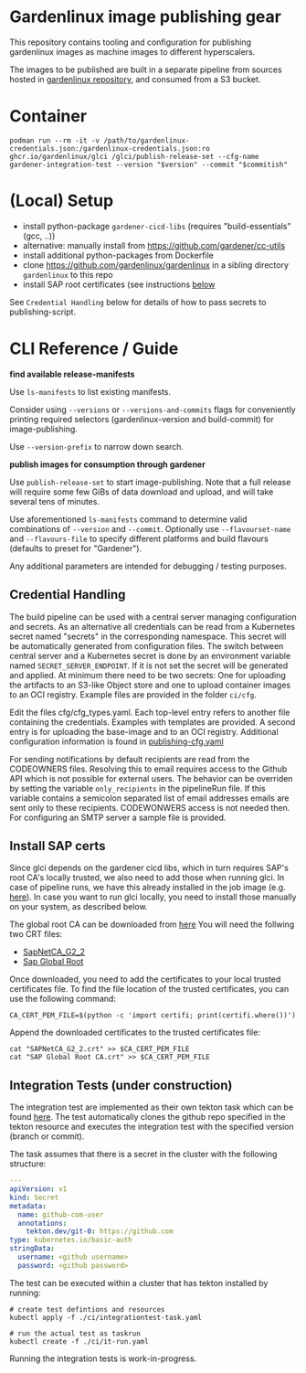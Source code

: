 # Gardenlinux image publishing gear

This repository contains tooling and configuration for publishing gardenlinux images as machine
images to different hyperscalers.

The images to be published are built in a separate pipeline from sources hosted in
[gardenlinux repository](https://github.com/gardenlinux/gardenlinux), and consumed from a
S3 bucket.

# Container

```shell
podman run --rm -it -v /path/to/gardenlinux-credentials.json:/gardenlinux-credentials.json:ro ghcr.io/gardenlinux/glci /glci/publish-release-set --cfg-name gardener-integration-test --version "$version" --commit "$commitish"
```

# (Local) Setup

- install python-package `gardener-cicd-libs` (requires "build-essentials" (gcc, ..))
- alternative: manually install from https://github.com/gardener/cc-utils
- install additional python-packages from Dockerfile
- clone https://github.com/gardenlinux/gardenlinux in a sibling directory `gardenlinux` to this repo
- install SAP root certificates (see instructions [below](#install-sap-certs)


See `Credential Handling` below for details of how to pass secrets to publishing-script.

# CLI Reference / Guide

**find available release-manifests**

Use `ls-manifests` to list existing manifests.

Consider using `--versions` or `--versions-and-commits` flags for conveniently printing required
selectors (gardenlinux-version and build-commit) for image-publishing.

Use `--version-prefix` to narrow down search.

**publish images for consumption through gardener**

Use `publish-release-set` to start image-publishing. Note that a full release will require some few
GiBs of data download and upload, and will take several tens of minutes.

Use aforementioned `ls-manifests` command to determine valid combinations of `--version` and
`--commit`. Optionally use `--flavourset-name` and `--flavours-file` to specify different
platforms and build flavours (defaults to preset for "Gardener").

Any additional parameters are intended for debugging / testing purposes.

## Credential Handling

The build pipeline can be used with a central server managing configuration and
secrets. As an alternative all credentials can be read from a Kubernetes secret
named "secrets" in the corresponding namespace. This secret will be
automatically generated from configuration files. The switch between central
server and a Kubernetes secret is done by an environment variable named
`SECRET_SERVER_ENDPOINT`. If it is not set the secret will be generated and
applied. At minimum there need to be two secrets: One for uploading the
artifacts to an S3-like Object store and one to upload container images to an
OCI registry. Example files are provided in the folder `ci/cfg`.

Edit the files cfg/cfg_types.yaml. Each top-level entry refers to another file
containing the credentials. Examples with templates are provided. A second
entry is for uploading the base-image and to an OCI registry. Additional
configuration information is found in [publishing-cfg.yaml](publishing-cfg.yaml)

For sending notifications by default recipients are read from the CODEOWNERS
files. Resolving this to email requires access to the Github API which is not
possible for external users. The behavior can be overriden by setting the
variable `only_recipients` in the pipelineRun file. If this variable contains a
semicolon separated list of email addresses emails are sent only to these
recipients. CODEWONWERS access is not needed then. For configuring an SMTP
server a sample file is provided.

## Install SAP certs
Since glci depends on the gardener cicd libs, which in turn requires SAP's root
CA's locally trusted, we also need to add those when running glci. 
In case of pipeline runs, we have this already installed in the job image 
(e.g. [here](https://github.com/gardener/cc-utils/blob/7ed9d6575cbe83ef1e04110b0e743ffc21a8ced7/Dockerfile.job-image-base#L51)). 
In case you want to run glci locally, you need to install those 
manually on your system, as described below.

The global root CA can be downloaded from [here](https://sapcerts.wdf.global.corp.sap/CandP.aspx)
You will need the follwing two CRT files:
- [SapNetCA_G2_2](https://aia.pki.co.sap.com/aia/SAPNetCA_G2_2.crt)
- [Sap Global Root](https://aia.pki.co.sap.com/aia/SAP%20Global%20Root%20CA.crt)

Once downloaded, you need to add the certificates to your local trusted certificates file.
To find the file location of the trusted certificates, you can use the following command:
```
CA_CERT_PEM_FILE=$(python -c 'import certifi; print(certifi.where())')
``` 

Append the downloaded certificates to the trusted certificates file:
```
cat "SAPNetCA_G2_2.crt" >> $CA_CERT_PEM_FILE
cat "SAP Global Root CA.crt" >> $CA_CERT_PEM_FILE
```

## Integration Tests (under construction)

The integration test are implemented as their own tekton task which can be
found [here](./integrationtest-task.yaml).  The test automatically clones the
github repo specified in the tekton resource and executes the integration test
with the specified version (branch or commit).

The task assumes that there is a secret in the cluster with the following
structure:

```yaml
---
apiVersion: v1
kind: Secret
metadata:
  name: github-com-user
  annotations:
    tekton.dev/git-0: https://github.com
type: kubernetes.io/basic-auth
stringData:
  username: <github username>
  password: <github password>
```

The test can be executed within a cluster that has tekton installed by running:

```
# create test defintions and resources
kubectl apply -f ./ci/integrationtest-task.yaml

# run the actual test as taskrun
kubectl create -f ./ci/it-run.yaml
```
Running the integration tests is work-in-progress.

